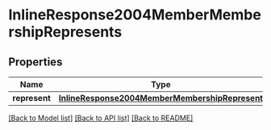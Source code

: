 # InlineResponse2004MemberMembershipRepresents

## Properties
Name | Type | Description | Notes
------------ | ------------- | ------------- | -------------
**represent** | [**InlineResponse2004MemberMembershipRepresent**](InlineResponse2004MemberMembershipRepresent.md) |  | [optional] 

[[Back to Model list]](../README.md#documentation-for-models) [[Back to API list]](../README.md#documentation-for-api-endpoints) [[Back to README]](../README.md)


